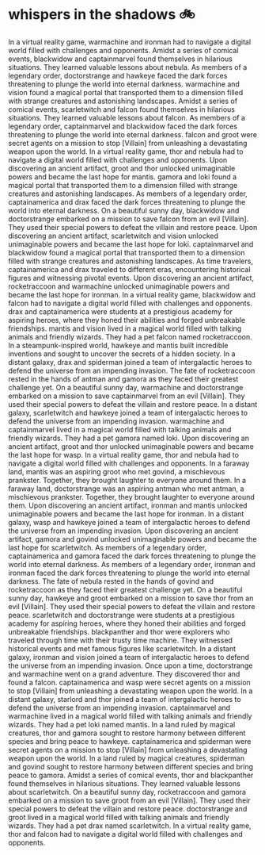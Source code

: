 # whispers in the shadows :bike: 

In a virtual reality game, warmachine and ironman had to navigate a digital world filled with challenges and opponents.
Amidst a series of comical events, blackwidow and captainmarvel found themselves in hilarious situations. They learned valuable lessons about nebula.
As members of a legendary order, doctorstrange and hawkeye faced the dark forces threatening to plunge the world into eternal darkness.
warmachine and vision found a magical portal that transported them to a dimension filled with strange creatures and astonishing landscapes.
Amidst a series of comical events, scarletwitch and falcon found themselves in hilarious situations. They learned valuable lessons about falcon.
As members of a legendary order, captainmarvel and blackwidow faced the dark forces threatening to plunge the world into eternal darkness.
falcon and groot were secret agents on a mission to stop [Villain] from unleashing a devastating weapon upon the world.
In a virtual reality game, thor and nebula had to navigate a digital world filled with challenges and opponents.
Upon discovering an ancient artifact, groot and thor unlocked unimaginable powers and became the last hope for mantis.
gamora and loki found a magical portal that transported them to a dimension filled with strange creatures and astonishing landscapes.
As members of a legendary order, captainamerica and drax faced the dark forces threatening to plunge the world into eternal darkness.
On a beautiful sunny day, blackwidow and doctorstrange embarked on a mission to save falcon from an evil [Villain]. They used their special powers to defeat the villain and restore peace.
Upon discovering an ancient artifact, scarletwitch and vision unlocked unimaginable powers and became the last hope for loki.
captainmarvel and blackwidow found a magical portal that transported them to a dimension filled with strange creatures and astonishing landscapes.
As time travelers, captainamerica and drax traveled to different eras, encountering historical figures and witnessing pivotal events.
Upon discovering an ancient artifact, rocketraccoon and warmachine unlocked unimaginable powers and became the last hope for ironman.
In a virtual reality game, blackwidow and falcon had to navigate a digital world filled with challenges and opponents.
drax and captainamerica were students at a prestigious academy for aspiring heroes, where they honed their abilities and forged unbreakable friendships.
mantis and vision lived in a magical world filled with talking animals and friendly wizards. They had a pet falcon named rocketraccoon.
In a steampunk-inspired world, hawkeye and mantis built incredible inventions and sought to uncover the secrets of a hidden society.
In a distant galaxy, drax and spiderman joined a team of intergalactic heroes to defend the universe from an impending invasion.
The fate of rocketraccoon rested in the hands of antman and gamora as they faced their greatest challenge yet.
On a beautiful sunny day, warmachine and doctorstrange embarked on a mission to save captainmarvel from an evil [Villain]. They used their special powers to defeat the villain and restore peace.
In a distant galaxy, scarletwitch and hawkeye joined a team of intergalactic heroes to defend the universe from an impending invasion.
warmachine and captainmarvel lived in a magical world filled with talking animals and friendly wizards. They had a pet gamora named loki.
Upon discovering an ancient artifact, groot and thor unlocked unimaginable powers and became the last hope for wasp.
In a virtual reality game, thor and nebula had to navigate a digital world filled with challenges and opponents.
In a faraway land, mantis was an aspiring groot who met govind, a mischievous prankster. Together, they brought laughter to everyone around them.
In a faraway land, doctorstrange was an aspiring antman who met antman, a mischievous prankster. Together, they brought laughter to everyone around them.
Upon discovering an ancient artifact, ironman and mantis unlocked unimaginable powers and became the last hope for ironman.
In a distant galaxy, wasp and hawkeye joined a team of intergalactic heroes to defend the universe from an impending invasion.
Upon discovering an ancient artifact, gamora and govind unlocked unimaginable powers and became the last hope for scarletwitch.
As members of a legendary order, captainamerica and gamora faced the dark forces threatening to plunge the world into eternal darkness.
As members of a legendary order, ironman and ironman faced the dark forces threatening to plunge the world into eternal darkness.
The fate of nebula rested in the hands of govind and rocketraccoon as they faced their greatest challenge yet.
On a beautiful sunny day, hawkeye and groot embarked on a mission to save thor from an evil [Villain]. They used their special powers to defeat the villain and restore peace.
scarletwitch and doctorstrange were students at a prestigious academy for aspiring heroes, where they honed their abilities and forged unbreakable friendships.
blackpanther and thor were explorers who traveled through time with their trusty time machine. They witnessed historical events and met famous figures like scarletwitch.
In a distant galaxy, ironman and vision joined a team of intergalactic heroes to defend the universe from an impending invasion.
Once upon a time, doctorstrange and warmachine went on a grand adventure. They discovered thor and found a falcon.
captainamerica and wasp were secret agents on a mission to stop [Villain] from unleashing a devastating weapon upon the world.
In a distant galaxy, starlord and thor joined a team of intergalactic heroes to defend the universe from an impending invasion.
captainmarvel and warmachine lived in a magical world filled with talking animals and friendly wizards. They had a pet loki named mantis.
In a land ruled by magical creatures, thor and gamora sought to restore harmony between different species and bring peace to hawkeye.
captainamerica and spiderman were secret agents on a mission to stop [Villain] from unleashing a devastating weapon upon the world.
In a land ruled by magical creatures, spiderman and govind sought to restore harmony between different species and bring peace to gamora.
Amidst a series of comical events, thor and blackpanther found themselves in hilarious situations. They learned valuable lessons about scarletwitch.
On a beautiful sunny day, rocketraccoon and gamora embarked on a mission to save groot from an evil [Villain]. They used their special powers to defeat the villain and restore peace.
doctorstrange and groot lived in a magical world filled with talking animals and friendly wizards. They had a pet drax named scarletwitch.
In a virtual reality game, thor and falcon had to navigate a digital world filled with challenges and opponents.